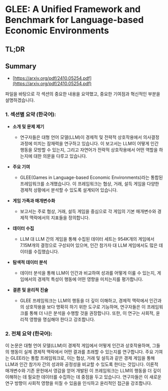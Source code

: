 # GLEE: A Unified Framework and Benchmark for Language-based Economic Environments
## TL;DR
## Summary
- [https://arxiv.org/pdf/2410.05254.pdf](https://arxiv.org/pdf/2410.05254.pdf)

파일을 바탕으로 각 섹션의 중요한 내용을 요약했고, 중요한 기여점과 혁신적인 부분을 설명하겠습니다.

### 1. 섹션별 요약 (한국어):

- **소개 및 문제 제기**
  - 연구자들은 대형 언어 모델(LLM)이 경제적 및 전략적 상호작용에서 의사결정 과정에 미치는 잠재력을 연구하고 있습니다. 이 보고서는 LLM이 어떻게 인간 행동을 모방할 수 있는지, 그리고 자연어가 전략적 상호작용에서 어떤 역할을 하는지에 대한 의문을 다루고 있습니다.

- **주요 기여**
  - GLEE(Games in Language-based Economic Environments)라는 통합된 프레임워크를 소개했습니다. 이 프레임워크는 협상, 거래, 설득 게임을 다양한 경제적 상황에서 분석할 수 있도록 설계되어 있습니다.

- **게임 가족과 매개변수화**
  - 보고서는 주로 협상, 거래, 설득 게임을 중심으로 각 게임의 기본 매개변수와 경제적 맥락에서의 지표들을 정의합니다.

- **데이터 수집**
  - LLM 대 LLM 간의 게임을 통해 수집된 데이터 세트는 954K개의 게임에서 7.15M개의 결정으로 구성되어 있으며, 인간 참가자 대 LLM 게임에서도 많은 데이터를 수집했습니다.

- **탐색적 데이터 분석**
  - 데이터 분석을 통해 LLM이 인간과 비교하여 성과를 어떻게 이룰 수 있는지, 게임에서의 경제적 특성이 행동에 어떤 영향을 미치는지를 평가합니다.

- **결론 및 윤리적 진술**
  - GLEE 프레임워크는 LLM의 행동을 더 깊이 이해하고, 경제적 맥락에서 인간과의 상호작용을 보다 명확히 하기 위한 도구로 기능하며, 연구자들은 이 프레임워크를 통해 더 나은 분석을 수행할 것을 권장합니다. 또한, 이 연구는 사회적, 윤리적 영향을 명심해야 한다고 강조합니다.

### 2. 전체 요약 (한국어):

이 논문은 대형 언어 모델(LLM)이 경제적 게임에서 어떻게 인간과 상호작용하며, 그들의 행동이 실제 경제적 맥락에서 어떤 결과를 초래할 수 있는지를 연구합니다. 주요 기여는 GLEE라는 통합 프레임워크로, 이는 협상, 거래 및 설득과 같은 경제 게임을 통해 LLM과 인간 참가자 간의 성과와 공정성을 비교할 수 있도록 한다는 것입니다. 이론적 매개변수와 기존 문헌에서 영감을 얻어 개발된 이 프레임워크는 LLM의 행동을 더 깊이 이해하는 데 필요한 데이터를 수집하는 데 중점을 두고 있습니다. 연구자들은 이 새로운 연구 방향이 사회적 영향을 미칠 수 있음을 인식하고 윤리적인 접근을 강조합니다.